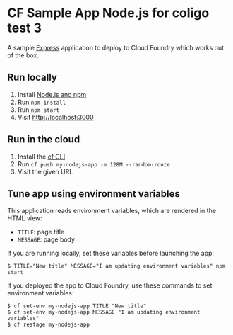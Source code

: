 # CF Sample App Node.js for coligo test 3

A sample [Express](http://expressjs.com/) application to deploy to Cloud Foundry which works out of the box.

## Run locally

1. Install [Node.js and npm](https://nodejs.org/)
1. Run `npm install`
1. Run `npm start`
1. Visit [http://localhost:3000](http://localhost:3000)

## Run in the cloud

1. Install the [cf CLI](https://github.com/cloudfoundry/cli#downloads)
1. Run `cf push my-nodejs-app -m 128M --random-route`
1. Visit the given URL

## Tune app using environment variables

This application reads environment variables, which are rendered in the HTML view:
 - `TITLE`: page title
 - `MESSAGE`: page body

If you are running locally, set these variables before launching the app:
```shell
$ TITLE="New title" MESSAGE="I am updating environment variables" npm start
```

If you deployed the app to Cloud Foundry, use these commands to set environment variables:
```shell
$ cf set-env my-nodejs-app TITLE "New title"
$ cf set-env my-nodejs-app MESSAGE "I am updating environment variables"
$ cf restage my-nodejs-app
```
